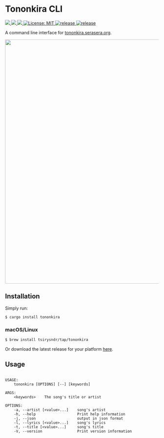 # Tononkira CLI

<p>
  <a href="https://crates.io/crates/tononkira" target="_blank">
    <img src="https://img.shields.io/crates/v/tononkira.svg" />
  </a>
   <a href="https://crates.io/crates/tononkira" target="_blank">
    <img src="https://img.shields.io/crates/dr/tononkira" />
  </a>
  <a href="https://docs.rs/tononkira" target="_blank">
    <img src="https://docs.rs/tononkira/badge.svg" />
  </a>
  <a href="LICENSE" target="_blank">
    <img alt="License: MIT" src="https://img.shields.io/badge/License-MIT-blue.svg" />
  </a>
  <a href="https://github.com/tsirysndr/tononkira/actions/workflows/release.yml" target="_blank">
    <img alt="release" src="https://github.com/tsirysndr/tononkira/actions/workflows/release.yml/badge.svg" />
  </a>
  <a href="https://github.com/tsirysndr/tononkira/actions/workflows/rust-clippy.yml" target="_blank">
    <img alt="release" src="https://github.com/tsirysndr/tononkira/actions/workflows/rust-clippy.yml/badge.svg?branch=master" />
  </a>
</p>

A command line interface for [tononkira.serasera.org](https://tononkira.serasera.org).

<img width="800" src="./preview.svg">

## Installation

Simply run:

```bash
$ cargo install tononkira
```

### macOS/Linux
```bash
$ brew install tsirysndr/tap/tononkira
```

Or download the latest release for your platform [here](https://github.com/tsirysndr/tononkira/releases).

## Usage

```

USAGE:
    tononkira [OPTIONS] [--] [keywords]

ARGS:
    <keywords>    The song's title or artist

OPTIONS:
    -a, --artist [<value>...]    song's artist
    -h, --help                   Print help information
    -j, --json                   output in json format
    -l, --lyrics [<value>...]    song's lyrics
    -t, --title [<value>...]     song's title
    -V, --version                Print version information

```
